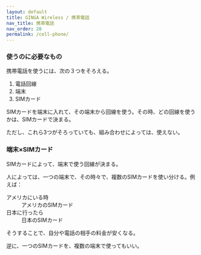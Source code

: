 ```yaml
---
layout: default
title: GINGA Wireless / 携帯電話
nav_title: 携帯電話
nav_order: 20
permalink: /cell-phone/
---
```

<main>
  <div class="container">
    <div class="row">
      <article class="col-sm-6 col-lg-3">
        <div class="panel panel-default">
          <div class="panel-heading">
            <h3 class="panel-title">使うのに必要なもの</h3>
          </div>
          <div class="panel-body">
            <p>携帯電話を使うには、次の３つをそろえる。</p>
            <ol>
              <li>電話回線</li>
              <li>端末</li>
              <li>SIMカード</li>
            </ol>
            <p>SIMカードを端末に入れて、その端末から回線を使う。その時、どの回線を使うかは、SIMカードで決まる。</p>
            <p>ただし、これら3つがそろっていても、組み合わせによっては、使えない。</p>
          </div>
        </div>
      </article>
      <article class="col-sm-6 col-lg-3">
        <div class="panel panel-default">
          <div class="panel-heading">
            <h3 class="panel-title">端末×SIMカード</h3>
          </div>
          <div class="panel-body">
            <p>SIMカードによって、端末で使う回線が決まる。</p>
            <p>人によっては、一つの端末で、その時々で、複数のSIMカードを使い分ける。例えば：</p>
            <dl  class="dl-horizontal">
            <dt>アメリカにいる時</dt><dd>アメリカのSIMカード</dd>
            <dt>日本に行ったら</dt><dd>日本のSIMカード</dd>
            </dl>
            <p>そうすることで、自分や電話の相手の料金が安くなる。</p>
            <p>逆に、一つのSIMカードを、複数の端末で使ってもいい。</p>
          </div>
        </div>
      </article>
    </div>
  </div>
</main>

